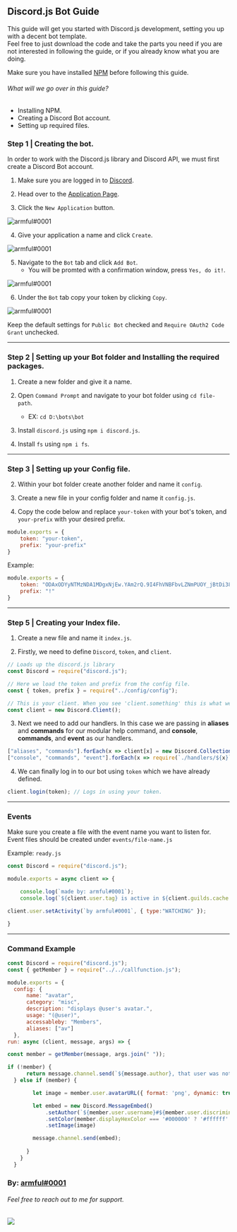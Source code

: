 ## Discord.js Bot Guide
This guide will get you started with Discord.js development, setting you up with a decent bot template.  
Feel free to just download the code and take the parts you need if you are not interested in following the guide, or if you already know what you are doing.

Make sure you have installed [NPM](https://www.npmjs.com/get-npm) before following this guide.

###### What will we go over in this guide?
- Installing NPM.
- Creating a Discord Bot account.
- Setting up required files.

### Step 1 | Creating the bot.

In order to work with the Discord.js library and Discord API, we must first create a Discord Bot account.

1. Make sure you are logged in to [Discord](https://discord.com).
2. Head over to the [Application Page](https://discord.com/developers/applications).

3. Click the `New Application` button.

![armful#0001](https://i.imgur.com/T5b5eJi.png)

4. Give your application a name and click `Create`.

![armful#0001](https://i.imgur.com/uez6R6g.png)

5. Navigate to the `Bot` tab and click `Add Bot`.
    - You will be promted with a confirmation window, press `Yes, do it!`.

![armful#0001](https://i.imgur.com/v4lV2uR.png)

6. Under the `Bot` tab copy your token by clicking `Copy`.

![armful#0001](https://i.imgur.com/QCWJmXb.png)

Keep the default settings for `Public Bot` checked and `Require OAuth2 Code Grant` unchecked.

---

### Step 2 | Setting up your Bot folder and Installing the required packages.

1. Create a new folder and give it a name.

2. Open `Command Prompt` and navigate to your bot folder using `cd file-path`.
    - EX: `cd D:\bots\bot`

3. Install `discord.js` using `npm i discord.js`.

4. Install `fs` using `npm i fs`.

---

### Step 3 | Setting up your Config file.

2. Within your bot folder create another folder and name it `config`.

3. Create a new file in your config folder and name it `config.js`.

4. Copy the code below and replace `your-token` with your bot's token, and `your-prefix` with your desired prefix.
```js
module.exports = {
    token: "your-token",
    prefix: "your-prefix"
}
```

Example:
```js
module.exports = {
    token: "ODAxODYyNTMzNDA1MDgxNjEw.YAm2rQ.9I4FhVNBFbvLZNmPUOY_jBtDi38",
    prefix: "!"
}
```

---

### Step 5 | Creating your Index file.

1. Create a new file and name it `index.js`.

2. Firstly, we need to define `Discord`, `token`, and `client`.
```js
// Loads up the discord.js library
const Discord = require("discord.js");

// Here we load the token and prefix from the config file.
const { token, prefix } = require("../config/config");

// This is your client. When you see 'client.something' this is what we're refering to.
const client = new Discord.Client();
```

3. Next we need to add our handlers. In this case we are passing in **aliases** and **commands** for our modular help command, and **console**, **commands**, and **event** as our handlers.
```js
["aliases", "commands"].forEach(x => client[x] = new Discord.Collection());
["console", "commands", "event"].forEach(x => require(`./handlers/${x}`)(client));
```

4. We can finally log in to our bot using `token` which we have already defined.
```js
client.login(token); // Logs in using your token.
```

---

### Events

Make sure you create a file with the event name you want to listen for.  
Event files should be created under `events/file-name.js`

Example: `ready.js`
```js
const Discord = require("discord.js");

module.exports = async client => {

    console.log(`made by: armful#0001`);
    console.log(`${client.user.tag} is active in ${client.guilds.cache.size} server(s)\nServing ${client.users.cache.size} user(s).`);

client.user.setActivity(`by armful#0001`, { type:"WATCHING" });

}
```

---

### Command Example

```js
const Discord = require("discord.js");
const { getMember } = require("../../callfunction.js");

module.exports = {
  config: {
      name: "avatar",
      category: "misc",
      description: "displays @user's avatar.",
      usage: "(@user)",
      accessableby: "Members",
      aliases: ["av"]
  },
run: async (client, message, args) => {

const member = getMember(message, args.join(" "));

if (!member) {
      return message.channel.send(`${message.author}, that user was not found.\nUsage: \`.avatar @user\``);
  } else if (member) {

        let image = member.user.avatarURL({ format: 'png', dynamic: true, size: 1024 });

        let embed = new Discord.MessageEmbed()
            .setAuthor(`${member.user.username}#${member.user.discriminator}'s Avatar`)
            .setColor(member.displayHexColor === '#000000' ? '#ffffff' : member.displayHexColor)
            .setImage(image)

        message.channel.send(embed);
        
      }
    }
  }
```

### By: [armful#0001](https://github.com/armfxl)
###### Feel free to reach out to me for support.

<p>
<a href="https://nodei.co/npm/discord.js/"><img src="https://nodei.co/npm/discord.js.png?downloads=true&stars=true"></a>
</p>
